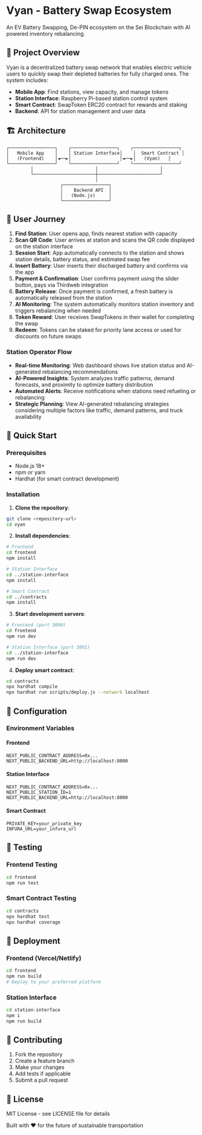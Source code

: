 # Vyan - Battery Swap Ecosystem

An EV Battery Swapping, De-PIN ecosystem on the Sei Blockchain with AI powered inventory rebalancing.

## 🚀 Project Overview

Vyan is a decentralized battery swap network that enables electric vehicle users to quickly swap their depleted batteries for fully charged ones. The system includes:

- **Mobile App**: Find stations, view capacity, and manage tokens
- **Station Interface**: Raspberry Pi-based station control system
- **Smart Contract**: SwapToken ERC20 contract for rewards and staking
- **Backend**: API for station management and user data

## 🏗️ Architecture

```
┌─────────────────┐    ┌─────────────────┐    ┌─────────────────┐
│   Mobile App    │    │ Station Interface│    │  Smart Contract │
│   (Frontend)    │◄──►│                  │◄──►│   (Vyan)   │
└─────────────────┘    └─────────────────┘    └─────────────────┘
         │                       │                       │
         └───────────────────────┼───────────────────────┘
                                 │
                    ┌─────────────────┐
                    │    Backend API  │
                    │   (Node.js)     │
                    └─────────────────┘
```

## 📱 User Journey

1. **Find Station**: User opens app, finds nearest station with capacity
2. **Scan QR Code**: User arrives at station and scans the QR code displayed on the station interface
3. **Session Start**: App automatically connects to the station and shows station details, battery status, and estimated swap fee
4. **Insert Battery**: User inserts their discharged battery and confirms via the app
5. **Payment & Confirmation**: User confirms payment using the slider button, pays via Thirdweb integration
6. **Battery Release**: Once payment is confirmed, a fresh battery is automatically released from the station
7. **AI Monitoring**: The system automatically monitors station inventory and triggers rebalancing when needed
8. **Token Reward**: User receives SwapTokens in their wallet for completing the swap
9. **Redeem**: Tokens can be staked for priority lane access or used for discounts on future swaps

### Station Operator Flow
- **Real-time Monitoring**: Web dashboard shows live station status and AI-generated rebalancing recommendations
- **AI-Powered Insights**: System analyzes traffic patterns, demand forecasts, and proximity to optimize battery distribution
- **Automated Alerts**: Receive notifications when stations need refueling or rebalancing
- **Strategic Planning**: View AI-generated rebalancing strategies considering multiple factors like traffic, demand patterns, and truck availability


## 🚀 Quick Start

### Prerequisites
- Node.js 18+
- npm or yarn
- Hardhat (for smart contract development)

### Installation

1. **Clone the repository**:
```bash
git clone <repository-url>
cd vyan
```

2. **Install dependencies**:
```bash
# Frontend
cd frontend
npm install

# Station Interface
cd ../station-interface
npm install

# Smart Contract
cd ../contracts
npm install
```

3. **Start development servers**:
```bash
# Frontend (port 3000)
cd frontend
npm run dev

# Station Interface (port 3001)
cd ../station-interface
npm run dev
```

4. **Deploy smart contract**:
```bash
cd contracts
npx hardhat compile
npx hardhat run scripts/deploy.js --network localhost
```
## 🔧 Configuration

### Environment Variables

#### Frontend
```env
NEXT_PUBLIC_CONTRACT_ADDRESS=0x...
NEXT_PUBLIC_BACKEND_URL=http://localhost:8000
```

#### Station Interface
```env
NEXT_PUBLIC_CONTRACT_ADDRESS=0x...
NEXT_PUBLIC_STATION_ID=1
NEXT_PUBLIC_BACKEND_URL=http://localhost:8000
```

#### Smart Contract
```env
PRIVATE_KEY=your_private_key
INFURA_URL=your_infura_url
```


## 🧪 Testing

### Frontend Testing
```bash
cd frontend
npm run test
```

### Smart Contract Testing
```bash
cd contracts
npx hardhat test
npx hardhat coverage
```



## 🚀 Deployment

### Frontend (Vercel/Netlify)
```bash
cd frontend
npm run build
# Deploy to your preferred platform
```

### Station Interface
```bash
cd station-interface
npm i
npm run build
```

## 🤝 Contributing

1. Fork the repository
2. Create a feature branch
3. Make your changes
4. Add tests if applicable
5. Submit a pull request

## 📄 License

MIT License - see LICENSE file for details


Built with ❤️ for the future of sustainable transportation
